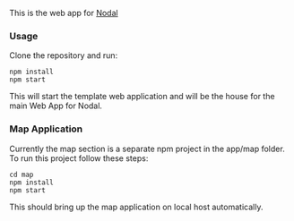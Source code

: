 This is the web app for [Nodal](http://nodal.co)

### Usage
Clone the repository and run:
```
npm install
npm start
```
This will start the template web application and will be the house for the main Web App for Nodal. 

### Map Application
Currently the map section is a separate npm project in the app/map folder. To run this project follow these steps:
```
cd map
npm install
npm start
```
This should bring up the map application on local host automatically.

